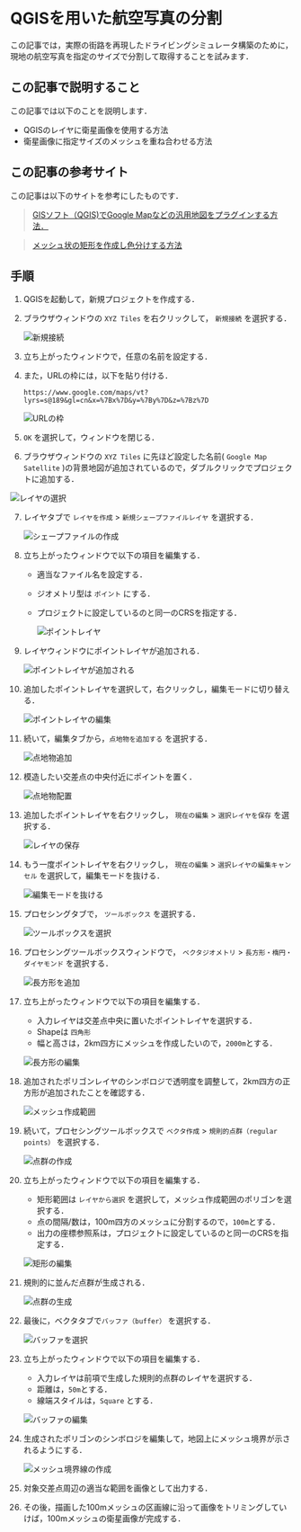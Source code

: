 # QGISを用いた航空写真の分割

この記事では，実際の街路を再現したドライビングシミュレータ構築のために，現地の航空写真を指定のサイズで分割して取得することを試みます．

## この記事で説明すること
この記事では以下のことを説明します．
- QGISのレイヤに衛星画像を使用する方法
- 衛星画像に指定サイズのメッシュを重ね合わせる方法

## この記事の参考サイト
この記事は以下のサイトを参考にしたものです．

> [GISソフト（QGIS)でGoogle Mapなどの汎用地図をプラグインする方法．](https://qiita.com/nigo1973/items/cb023983a498bcf8e73f)

> [メッシュ状の矩形を作成し色分けする方法](https://qiita.com/s-mizumoto/items/46a7561f5be00ea448b0)


## 手順

1. QGISを起動して，新規プロジェクトを作成する．
2. ブラウザウィンドウの `XYZ Tiles` を右クリックして， `新規接続` を選択する．

    ![新規接続](./figures/1_1/1_1_1.png)
    
3. 立ち上がったウィンドウで，任意の名前を設定する．
4. また，URLの枠には，以下を貼り付ける．
    
    ```plain text
    https://www.google.com/maps/vt?lyrs=s@189&gl=cn&x=%7Bx%7D&y=%7By%7D&z=%7Bz%7D
    ```
    ![URLの枠](./figures/1_1/1_1_2.png)

5.  `OK` を選択して，ウィンドウを閉じる．
6. ブラウザウィンドウの `XYZ Tiles` に先ほど設定した名前( `Google Map Satellite` )の背景地図が追加されているので，ダブルクリックでプロジェクトに追加する．
    
![レイヤの選択](./figures/1_1/1_1_3.png)

    
7. レイヤタブで `レイヤを作成` > `新規シェープファイルレイヤ` を選択する．

    ![シェープファイルの作成](./figures/1_1/1_1_4.png)

    
8. 立ち上がったウィンドウで以下の項目を編集する．
    - 適当なファイル名を設定する．
    - ジオメトリ型は `ポイント` にする．
    - プロジェクトに設定しているのと同一のCRSを指定する．

        ![ポイントレイヤ](./figures/1_1/1_1_5.png)

        
9. レイヤウィンドウにポイントレイヤが追加される．

    ![ポイントレイヤが追加される](./figures/1_1/1_1_6.png)

    
10. 追加したポイントレイヤを選択して，右クリックし，編集モードに切り替える．
    
    ![ポイントレイヤの編集](./figures/1_1/1_1_7.png)

    
11. 続いて，編集タブから，`点地物を追加する` を選択する．
    
    ![点地物追加](./figures/1_1/1_1_8.png)

    
12. 模造したい交差点の中央付近にポイントを置く．
    
    ![点地物配置](./figures/1_1/1_1_9.png)

    
13. 追加したポイントレイヤを右クリックし， `現在の編集` > `選択レイヤを保存` を選択する．
    
    ![レイヤの保存](./figures/1_1/1_1_10.png)

14. もう一度ポイントレイヤを右クリックし， `現在の編集` > `選択レイヤの編集キャンセル` を選択して，編集モードを抜ける．
    
    ![編集モードを抜ける](./figures/1_1/1_1_11.png)

14. プロセシングタブで， `ツールボックス` を選択する．
    
    ![ツールボックスを選択](./figures/1_1/1_1_12.png)

    
15. プロセシングツールボックスウィンドウで， `ベクタジオメトリ` > `長方形・楕円・ダイヤモンド` を選択する．
    
    ![長方形を追加](./figures/1_1/1_1_13.png)

    
16. 立ち上がったウィンドウで以下の項目を編集する．
    - 入力レイヤは交差点中央に置いたポイントレイヤを選択する．
    - Shapeは `四角形`
    - 幅と高さは，2km四方にメッシュを作成したいので，`2000m`とする．
        
    ![長方形の編集](./figures/1_1/1_1_14.png)
        
17. 追加されたポリゴンレイヤのシンボロジで透明度を調整して，2km四方の正方形が追加されたことを確認する．
    
    ![メッシュ作成範囲](./figures/1_1/1_1_15.png)
    
18. 続いて，プロセシングツールボックスで `ベクタ作成` > `規則的点群（regular points）` を選択する．
    
    ![点群の作成](./figures/1_1/1_1_16.png)
    
19. 立ち上がったウィンドウで以下の項目を編集する．
    - 矩形範囲は `レイヤから選択` を選択して，メッシュ作成範囲のポリゴンを選択する．
    - 点の間隔/数は，100m四方のメッシュに分割するので，`100m`とする．
    - 出力の座標参照系は，プロジェクトに設定しているのと同一のCRSを指定する．
        
    ![矩形の編集](./figures/1_1/1_1_17.png)
        
20. 規則的に並んだ点群が生成される．
    
    ![点群の生成](./figures/1_1/1_1_18.png)
    
21. 最後に，ベクタタブで`バッファ（buffer）` を選択する．
    
    ![バッファを選択](./figures/1_1/1_1_19.png)

    
22. 立ち上がったウィンドウで以下の項目を編集する．
    - 入力レイヤは前項で生成した規則的点群のレイヤを選択する．
    - 距離は，`50m`とする．
    - 線端スタイルは，`Square` とする．
        
    ![バッファの編集](./figures/1_1/1_1_20.png)

        
23. 生成されたポリゴンのシンボロジを編集して，地図上にメッシュ境界が示されるようにする．
    
    ![メッシュ境界線の作成](./figures/1_1/1_1_21.png)
    
24. 対象交差点周辺の適当な範囲を画像として出力する．
24. その後，描画した100mメッシュの区画線に沿って画像をトリミングしていけば，100mメッシュの衛星画像が完成する．
